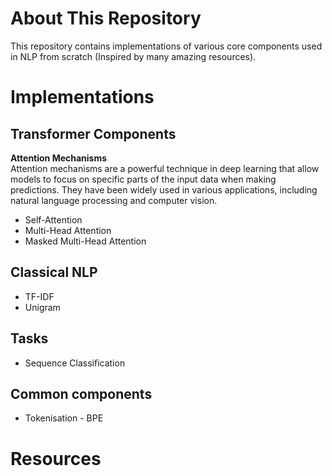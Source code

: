 # About This Repository

This repository contains implementations of various core components used in NLP from scratch (Inspired by many amazing resources).

# Implementations

## Transformer Components
**Attention Mechanisms** \
Attention mechanisms are a powerful technique in deep learning that allow models to focus on specific parts of the input data when making predictions. They have been widely used in various applications, including natural language processing and computer vision.
- Self-Attention
- Multi-Head Attention
- Masked Multi-Head Attention

## Classical NLP
- TF-IDF
- Unigram

## Tasks
- Sequence Classification

## Common components
- Tokenisation - BPE


# Resources
